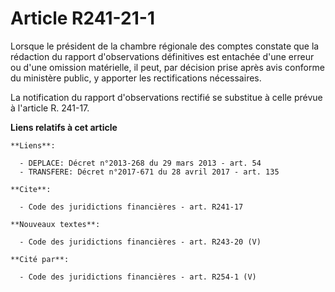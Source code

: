 # Article R241-21-1

Lorsque le président de la chambre régionale des comptes constate que la rédaction du rapport d'observations définitives est
entachée d'une erreur ou d'une omission matérielle, il peut, par décision prise après avis conforme du ministère public, y
apporter les rectifications nécessaires.

La notification du rapport d'observations rectifié se substitue à celle prévue à l'article R. 241-17.

**Liens relatifs à cet article**

	**Liens**:

	  - DEPLACE: Décret n°2013-268 du 29 mars 2013 - art. 54
	  - TRANSFERE: Décret n°2017-671 du 28 avril 2017 - art. 135

	**Cite**:

	  - Code des juridictions financières - art. R241-17

	**Nouveaux textes**:

	  - Code des juridictions financières - art. R243-20 (V)

	**Cité par**:

	  - Code des juridictions financières - art. R254-1 (V)
